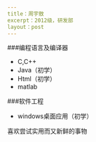 ```yaml
---
title：周宇敖
excerpt：2012级，研发部
layout：post
---
```

###编程语言及编译器
 - C,C++
 - Java（初学）
 - Html（初学）
 - matlab

###软件工程
 - windows桌面应用（初学）

喜欢尝试实用而又新鲜的事物
